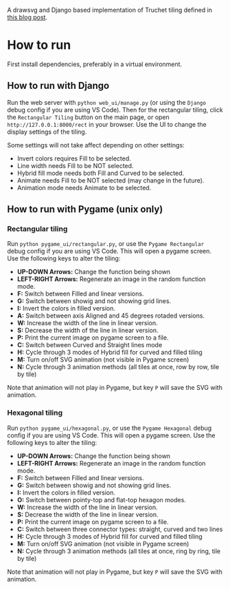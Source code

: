 A drawsvg and Django based implementation of Truchet tiling defined in [this blog post](https://medium.com/@adbaysal/exploring-truchet-tiles-da61f02981a0).

# How to run
First install dependencies, preferably in a virtual environment. 

## How to run with Django
Run the web server with `python web_ui/manage.py` (or using the `Django` debug config if you are using VS Code). Then for the rectangular tiling, click the `Rectangular Tiling` button on the main page, or open `http://127.0.0.1:8000/rect` in your browser. Use the UI to change the display settings of the tiling.

Some settings will not take affect depending on other settings:

* Invert colors requires Fill to be selected.
* Line width needs Fill to be NOT selected.
* Hybrid fill mode needs both Fill and Curved to be selected.
* Animate needs Fill to be NOT selected (may change in the future).
* Animation mode needs Animate to be selected.

## How to run with Pygame (unix only)
### Rectangular tiling
Run `python pygame_ui/rectangular.py`, or use the `Pygame Rectangular` debug config if you are using VS Code. This will open a pygame screen. Use the following keys to alter the tiling:

* **UP-DOWN Arrows:** Change the function being shown
* **LEFT-RIGHT Arrows:** Regenerate an image in the random function mode.
* **F:** Switch between Filled and linear versions.
* **G:** Switch between showig and not showing grid lines.
* **I:** Invert the colors in filled version.
* **A:** Switch between axis Aligned and 45 degrees rotaded versions.
* **W:** Increase the width of the line in linear version.
* **S:** Decrease the width of the line in linear version.
* **P:** Print the current image on pygame screen to a file.
* **C:** Switch between Curved and Straight lines mode
* **H:** Cycle through 3 modes of Hybrid fill for curved and filled tiling
* **M:** Turn on/off SVG animation (not visible in Pygame screen)
* **N:** Cycle through 3 animation methods (all tiles at once, row by row, tile by tile)

Note that animation will not play in Pygame, but key `P` will save the SVG with animation.

### Hexagonal tiling
Run `python pygame_ui/hexagonal.py`, or use the `Pygame Hexagonal` debug config if you are using VS Code. This will open a pygame screen. Use the following keys to alter the tiling:

* **UP-DOWN Arrows:** Change the function being shown
* **LEFT-RIGHT Arrows:** Regenerate an image in the random function mode.
* **F:** Switch between Filled and linear versions.
* **G:** Switch between showig and not showing grid lines.
* **I:** Invert the colors in filled version.
* **O:** Switch between pointy-top and flat-top hexagon modes.
* **W:** Increase the width of the line in linear version.
* **S:** Decrease the width of the line in linear version.
* **P:** Print the current image on pygame screen to a file.
* **C:** Switch between three connector types: straight, curved and two lines
* **H:** Cycle through 3 modes of Hybrid fill for curved and filled tiling
* **M:** Turn on/off SVG animation (not visible in Pygame screen)
* **N:** Cycle through 3 animation methods (all tiles at once, ring by ring, tile by tile)

Note that animation will not play in Pygame, but key `P` will save the SVG with animation.
